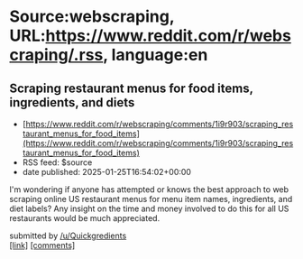 # Source:webscraping, URL:https://www.reddit.com/r/webscraping/.rss, language:en

## Scraping restaurant menus for food items, ingredients, and diets
 - [https://www.reddit.com/r/webscraping/comments/1i9r903/scraping_restaurant_menus_for_food_items](https://www.reddit.com/r/webscraping/comments/1i9r903/scraping_restaurant_menus_for_food_items)
 - RSS feed: $source
 - date published: 2025-01-25T16:54:02+00:00

<!-- SC_OFF --><div class="md"><p>I&#39;m wondering if anyone has attempted or knows the best approach to web scraping online US restaurant menus for menu item names, ingredients, and diet labels? Any insight on the time and money involved to do this for all US restaurants would be much appreciated. </p> </div><!-- SC_ON --> &#32; submitted by &#32; <a href="https://www.reddit.com/user/Quickgredients"> /u/Quickgredients </a> <br/> <span><a href="https://www.reddit.com/r/webscraping/comments/1i9r903/scraping_restaurant_menus_for_food_items/">[link]</a></span> &#32; <span><a href="https://www.reddit.com/r/webscraping/comments/1i9r903/scraping_restaurant_menus_for_food_items/">[comments]</a></span>

